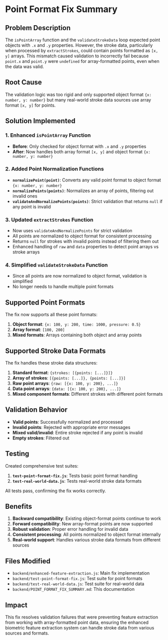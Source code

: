 # Point Format Fix Summary

## Problem Description

The `isPointArray` function and the `validateStrokeData` loop expected point objects with `.x` and `.y` properties. However, the stroke data, particularly when processed by `extractStrokes`, could contain points formatted as `[x, y]` arrays. This mismatch caused validation to incorrectly fail because `point.x` and `point.y` were `undefined` for array-formatted points, even when the data was valid.

## Root Cause

The validation logic was too rigid and only supported object format `{x: number, y: number}` but many real-world stroke data sources use array format `[x, y]` for points.

## Solution Implemented

### 1. Enhanced `isPointArray` Function
- **Before**: Only checked for object format with `.x` and `.y` properties
- **After**: Now handles both array format `[x, y]` and object format `{x: number, y: number}`

### 2. Added Point Normalization Functions
- **`normalizePoint(point)`**: Converts any valid point format to object format `{x: number, y: number}`
- **`normalizePoints(points)`**: Normalizes an array of points, filtering out invalid ones
- **`validateAndNormalizePoints(points)`**: Strict validation that returns `null` if any point is invalid

### 3. Updated `extractStrokes` Function
- Now uses `validateAndNormalizePoints` for strict validation
- All points are normalized to object format for consistent processing
- Returns `null` for strokes with invalid points instead of filtering them out
- Enhanced handling of `raw` and `data` properties to detect point arrays vs stroke arrays

### 4. Simplified `validateStrokeData` Function
- Since all points are now normalized to object format, validation is simplified
- No longer needs to handle multiple point formats

## Supported Point Formats

The fix now supports all these point formats:

1. **Object format**: `{x: 100, y: 200, time: 1000, pressure: 0.5}`
2. **Array format**: `[100, 200]`
3. **Mixed formats**: Arrays containing both object and array points

## Supported Stroke Data Formats

The fix handles these stroke data structures:

1. **Standard format**: `{strokes: [{points: [...]}]}`
2. **Array of strokes**: `[{points: [...]}, {points: [...]}]`
3. **Raw point arrays**: `{raw: [{x: 100, y: 200}, ...]}`
4. **Data point arrays**: `{data: [{x: 100, y: 200}, ...]}`
5. **Mixed component formats**: Different strokes with different point formats

## Validation Behavior

- **Valid points**: Successfully normalized and processed
- **Invalid points**: Rejected with appropriate error messages
- **Mixed valid/invalid**: Entire stroke rejected if any point is invalid
- **Empty strokes**: Filtered out

## Testing

Created comprehensive test suites:

1. **`test-point-format-fix.js`**: Tests basic point format handling
2. **`test-real-world-data.js`**: Tests real-world stroke data formats

All tests pass, confirming the fix works correctly.

## Benefits

1. **Backward compatibility**: Existing object-format points continue to work
2. **Forward compatibility**: New array-format points are now supported
3. **Robust validation**: Proper error handling for invalid data
4. **Consistent processing**: All points normalized to object format internally
5. **Real-world support**: Handles various stroke data formats from different sources

## Files Modified

- `backend/enhanced-feature-extraction.js`: Main fix implementation
- `backend/test-point-format-fix.js`: Test suite for point formats
- `backend/test-real-world-data.js`: Test suite for real-world data
- `backend/POINT_FORMAT_FIX_SUMMARY.md`: This documentation

## Impact

This fix resolves validation failures that were preventing feature extraction from working with array-formatted point data, ensuring the enhanced biometric feature extraction system can handle stroke data from various sources and formats. 
